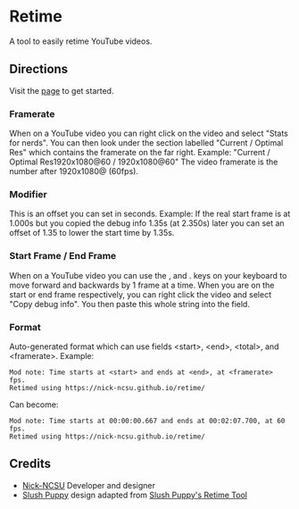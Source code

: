 # Retime
A tool to easily retime YouTube videos.
## Directions
Visit the [page](https://nick-ncsu.github.io/retime) to get started.

### Framerate
When on a YouTube video you can right click on the video and select "Stats for nerds".
You can then look under the section labelled "Current / Optimal Res" which contains the framerate on the far right.
Example: "Current / Optimal Res1920x1080@60 / 1920x1080@60" The video framerate is the number after 1920x1080@ (60fps).

### Modifier
This is an offset you can set in seconds. 
Example: If the real start frame is at 1.000s but you copied the debug info 1.35s (at 2.350s) later you can set an offset of 1.35 to lower the start time by 1.35s.

### Start Frame / End Frame
When on a YouTube video you can use the , and . keys on your keyboard to move forward and backwards by 1 frame at a time.
When you are on the start or end frame respectively, you can right click the video and select "Copy debug info". You then paste this whole string into the field.

### Format 
Auto-generated format which can use fields \<start>, \<end>, \<total>, and \<framerate>.
Example: 
```
Mod note: Time starts at <start> and ends at <end>, at <framerate> fps.
Retimed using https://nick-ncsu.github.io/retime/
```
Can become:
```
Mod note: Time starts at 00:00:00.667 and ends at 00:02:07.700, at 60 fps.
Retimed using https://nick-ncsu.github.io/retime/
```
## Credits
* [Nick-NCSU](https://github.com/Nick-NCSU) Developer and designer
* [Slush Puppy](https://github.com/Slush0Puppy) design adapted from [Slush Puppy's Retime Tool](https://github.com/Slush0Puppy/retime)
